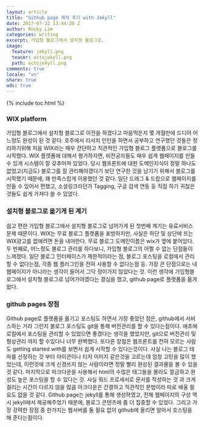 ```yaml
---
layout: article
title: "Github page 제작 후기 with Jekyll"
date: 2017-07-22 13:44:20 Z
author: Rocky Lim
categories: writing
excerpt: 가입형 블로그에서 설치형 블로그로.
image:
  feature: jekyll.png
  teaser: octojekyll.png
  path: octojekyll.png
comments: true
locale: "vn"
share: true
ads: true
---
```


{% include toc.html %}

### WIX platform
가입형 블로그에서 설치형 블로그로 이전을 하겠다고 마음먹은지 몇 개월만에 드디어 어느정도 완성이 된 것 같다.
호주에서 리서치 인턴을 하면서 공부하고 연구했던 것들은 정리하기위해 처음 WIX라는 매우 간단하고 직관적인 가입형 블로그 플랫폼으로 블로그를 시작했다.
WIX 플랫폼에 대해서 평가하자면, 비전공자들도 매우 쉽게 웹페이지를 만들수 있게 시스템이 잘 갖추어져 있었다. 
당시 웹프론트에 대한 도메인지식이 정말 하나도 없었고(지금도) 블로그를 잘 관리해야겠다기 보단 연구한 것을 남기기 위해서 블로그를 시작했기 때문에, 꽤 만족스럽게 이용했던 것 같다.
일단 드래그 & 드랍으로 웹페이지를 만들 수 있어서 편했고, 소셜링크라던가 Tagging, 구글 검색 연동 등 직접 하기 귀찮은 것들도 쉽게 가져다 쓸 수 있었다.

### 설치형 블로그로 옮기게 된 계기
쉽고 편한 가입형 블로그에서 설치형 블로그로 넘어가게 된 첫번째 계기는 유료서비스 문제 때문이다.
WIX는 무료 블로그 플랫폼을 표방하지만, 사실은 하단 및 상단에 뜨는 WIX광고를 없애려면 돈을 내야한다. 무료 블로그 도메인이름은 wix가 옆에 붙어있다. 
두 번째로, 어느정도 블로그 관리를 하다보니, 가입형 블로그의 어쩔 수 없는 단점들이 느껴졌다.
일단 블로그 인터페이스가 제한적이라는 점, 블로그 포스팅을 로컬에서 관리할 수 없다는점, 각종 웹 플러그인을 전혀 사용할 수 없다는점 등.
가장 큰 단점으로는 내 웹페이지가 아니라는 생각이 들어서 그닥 정이가지 않았다는 것.
이런 생각에 가입형블로그에서 설치형 블로그로 넘어가야겠다는 결심을 했고, github page로 플랫폼을 옮겨왔다.

### github pages 장점
Github page로 플랫폼을 옮기고 포스팅도 하면서 가장 좋았던 점은, github에서 서비스하는 거라 그런지 블로그 포스팅도 git을 통해 버전관리를 할 수 있다는점이다.
애초에 로컬에서 포스팅을 관리할 수 있었으면 좋겠다는 생각을 했었지만, git으로 버전관리 및 형상관리 까지 할 수있다니 너무 완벽했다.
또다른 장점은 웹프론트를 전혀 모르는 사람도 getting started with를 보면서 쉽게 시작할 수 있다는것이다.
사실 나는 블로그 테마를 선정하는 것 부터 아이콘이나 티저 이미지 같은것을 고르는데 엄청 고민을 많이 했었는데, 이런것에 크게 신경쓰지 않는 사람이라면 정말 빨리 완성된 결과물을 볼 수 있을 것 같다.
마지막으로 마크다운을 사용해서 html의 수많은 태그들을 몰라도 깔금하고 완성도 높은 포스팅을 할 수 있다는 것.
사실 워드 프로세서로 문서를 작성하는 것 과 크게 걸리는 시간이 다르지 않을 많큼 마크다운은 간결하고 직관적인 문법이라 따로 배울 필요도 없을 것 같다.
Github page는 jekyll를 통해 생성하였고, 전체 웹페이지의 구성 역시 jekyll에서 제공해주었기 때문에, 블로그 콘텐츠에 좀 더 집중할 수 있었다. 그리고 가장 강력한 장점 중 한가지는 웹서버를 둘 필요 없이 github에 올리면 알아서 호스팅을 해 준다는점이다.

